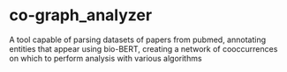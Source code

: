# co-graph_analyzer
A tool capable of parsing datasets of papers from pubmed, annotating entities that appear using bio-BERT, creating a network of cooccurrences on which to perform analysis with various algorithms
